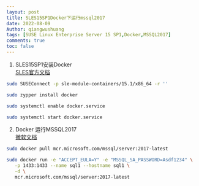 ```yaml
---
layout: post
title: SLES15SP1Docker下运行mssql2017
date: 2022-08-09
Author: qiangwushuang 
tags: [SUSE Linux Enterprise Server 15 SP1,Docker,MSSQL2017]
comments: true
toc: false
---
```


1. SLES15SP1安装Docker  
[SLES官方文档](https://documentation.suse.com/sles/15-SP1/html/SLES-all/cha-docker-installation.html)  
```bash
sudo SUSEConnect -p sle-module-containers/15.1/x86_64 -r ''

sudo zypper install docker

sudo systemctl enable docker.service

sudo systemctl start docker.service
```
2. Docker 运行MSSQL2017  
[微软文档](https://docs.microsoft.com/en-us/sql/linux/quickstart-install-connect-docker?view=sql-server-linux-2017&preserve-view=true&pivots=cs1-bash#pullandrun2017)  
```bash
sudo docker pull mcr.microsoft.com/mssql/server:2017-latest

sudo docker run -e "ACCEPT_EULA=Y" -e "MSSQL_SA_PASSWORD=Asdf1234" \
   -p 1433:1433 --name sql1 --hostname sql1 \
   -d \
   mcr.microsoft.com/mssql/server:2017-latest

```